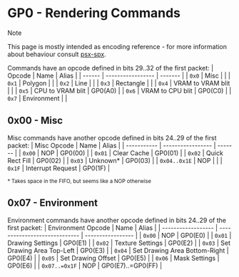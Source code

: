 # GP0 - Rendering Commands
> [!NOTE]
> This page is mostly intended as encoding reference - for more information about behaviour consult
> [psx-spx](../references.md#psx-spx).

Commands have an opcode defined in bits 29..32 of the first packet:
| Opcode | Name              | Alias   |
| ------ | ----------------- | ------- |
| `0x0`   | Misc              |         |
| `0x1`   | Polygon           |         |
| `0x2`   | Line              |         |
| `0x3`   | Rectangle         |         |
| `0x4`   | VRAM to VRAM blit |         |
| `0x5`   | CPU to VRAM blit  | GP0(A0) |
| `0x6`   | VRAM to CPU blit  | GP0(C0) |
| `0x7`   | Environment       |         |

## 0x00 - Misc
Misc commands have another opcode defined in bits 24..29 of the first packet:
| Misc Opcode | Name              | Alias   |
| ----------- | ----------------- | ------- |
| `0x00`        | NOP               | GP0(00) |
| `0x01`        | Clear Cache       | GP0(01) |
| `0x02`        | Quick Rect Fill   | GP0(02) |
| `0x03`        | Unknown*          | GP0(03) |
| `0x04..0x1E`  | NOP               |         |
| `0x1F`        | Interrupt Request | GP0(1F) |

<sub>\* Takes space in the FIFO, but seems like a NOP otherwise</sub>

## 0x07 - Environment
Environment commands have another opcode defined in bits 24..29 of the first packet:
| Environment Opcode | Name                          | Alias             |
| ------------------ | ----------------------------- | ----------------- |
| `0x00`             | NOP                           | GP0(E0)           |
| `0x01`             | Drawing Settings              | GP0(E1)           |
| `0x02`             | Texture Settings              | GP0(E2)           |
| `0x03`             | Set Drawing Area Top-Left     | GP0(E3)           |
| `0x04`             | Set Drawing Area Bottom-Right | GP0(E4)           |
| `0x05`             | Set Drawing Offset            | GP0(E5)           |
| `0x06`             | Mask Settings                 | GP0(E6)           |
| `0x07..=0x1F`      | NOP                           | GP0(E7)..=GP0(FF) |
